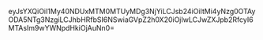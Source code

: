 eyJsYXQiOiI1My40NDUxMTM0MTUyMDg3NjYiLCJsb24iOiItMi4yNzg0OTAyODA5NTg3NzgiLCJhbHRfbSI6NSwiaGVpZ2h0X20iOjIwLCJwZXJpb2RfcyI6MTAsIm9wYWNpdHkiOjAuNn0=